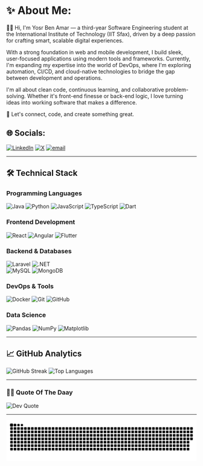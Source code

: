 # ✨ About Me:
👋🏻 Hi, I'm Yosr Ben Amar — a third-year Software Engineering student at the International Institute of Technology (IIT Sfax), driven by a deep passion for crafting smart, scalable digital experiences.

With a strong foundation in web and mobile development, I build sleek, user-focused applications using modern tools and frameworks. Currently, I'm expanding my expertise into the world of DevOps, where I'm exploring automation, CI/CD, and cloud-native technologies to bridge the gap between development and operations.

I'm all about clean code, continuous learning, and collaborative problem-solving. Whether it's front-end finesse or back-end logic, I love turning ideas into working software that makes a difference.

🌱 Let's connect, code, and create something great.

## 🌐 Socials:
[![LinkedIn](https://img.shields.io/badge/LinkedIn-%230077B5.svg?logo=linkedin&logoColor=white)](https://linkedin.com/in/yosr-ben-amar-577a44207) [![X](https://img.shields.io/badge/X-black.svg?logo=X&logoColor=white)](https://x.com/YosrBenAmar) [![email](https://img.shields.io/badge/Email-D14836?logo=gmail&logoColor=white)](mailto:yosrbenamar9@gmail.com) 

---

## 🛠️ Technical Stack  

### **Programming Languages**  
![Java](https://img.shields.io/badge/Java-ED8B00?style=flat&logo=openjdk&logoColor=white) ![Python](https://img.shields.io/badge/Python-3670A0?style=flat&logo=python&logoColor=ffdd54) ![JavaScript](https://img.shields.io/badge/JavaScript-F7DF1E?style=flat&logo=javascript&logoColor=black) ![TypeScript](https://img.shields.io/badge/TypeScript-007ACC?style=flat&logo=typescript&logoColor=white) ![Dart](https://img.shields.io/badge/Dart-0175C2?style=flat&logo=dart&logoColor=white)  

### **Frontend Development**  
![React](https://img.shields.io/badge/React-20232A?style=flat&logo=react&logoColor=61DAFB) ![Angular](https://img.shields.io/badge/Angular-DD0031?style=flat&logo=angular&logoColor=white) ![Flutter](https://img.shields.io/badge/Flutter-02569B?style=flat&logo=flutter&logoColor=white)  

### **Backend & Databases**  
![Laravel](https://img.shields.io/badge/Laravel-FF2D20?style=flat&logo=laravel&logoColor=white) ![.NET](https://img.shields.io/badge/.NET-5C2D91?style=flat&logo=dotnet&logoColor=white)  
![MySQL](https://img.shields.io/badge/MySQL-4479A1?style=flat&logo=mysql&logoColor=white) ![MongoDB](https://img.shields.io/badge/MongoDB-4EA94B?style=flat&logo=mongodb&logoColor=white)  

### **DevOps & Tools**  
![Docker](https://img.shields.io/badge/Docker-2496ED?style=flat&logo=docker&logoColor=white) ![Git](https://img.shields.io/badge/Git-F05033?style=flat&logo=git&logoColor=white) ![GitHub](https://img.shields.io/badge/GitHub-121011?style=flat&logo=github&logoColor=white)  

### **Data Science**  
![Pandas](https://img.shields.io/badge/Pandas-150458?style=flat&logo=pandas&logoColor=white) ![NumPy](https://img.shields.io/badge/NumPy-013243?style=flat&logo=numpy&logoColor=white) ![Matplotlib](https://img.shields.io/badge/Matplotlib-11557C?style=flat&logo=matplotlib&logoColor=white)  

---

## 📈 GitHub Analytics  
![GitHub Streak](https://streak-stats.demolab.com/?user=Yosr-2001&theme=dark&hide_border=true)  ![Top Languages](https://github-readme-stats.vercel.app/api/top-langs/?username=Yosr-2001&theme=dark&hide_border=true&layout=compact)

---

### ✍🏻 Quote Of The Daay 
![Dev Quote](https://quotes-github-readme.vercel.app/api?type=horizontal&theme=dark)

---

![snake gif](https://github.com/Yosr-2001/Yosr-2001/blob/output/github-snake-dark.svg)

